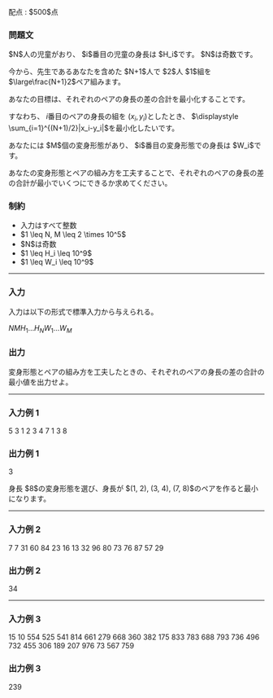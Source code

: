
<div>

<span>

<span>

<p>
配点 : $500$点
</p>

<div>

<section>

### **問題文**

<p>
$N$人の児童がおり、 $i$番目の児童の身長は $H_i$です。
$N$は奇数です。
</p>

<p>
今から、先生であるあなたを含めた $N+1$人で $2$人 $1$組を $\large\frac{N+1}2$ペア組みます。
</p>

<p>
あなたの目標は、それぞれのペアの身長の差の合計を最小化することです。

すなわち、 $i$番目のペアの身長の組を $(x_i, y_i)$としたとき、 $\displaystyle \sum_{i=1}^{(N+1)/2}|x_i-y_i|$を最小化したいです。
</p>

<p>
あなたには $M$個の変身形態があり、 $i$番目の変身形態での身長は $W_i$です。
</p>

<p>
あなたの変身形態とペアの組み方を工夫することで、それぞれのペアの身長の差の合計が最小でいくつにできるか求めてください。
</p>

</section>

</div>

<div>

<section>

### **制約**

<ul>

<li>
入力はすべて整数
</li>

<li>
$1 \leq N, M \leq 2 \times 10^5$
</li>

<li>
$N$は奇数
</li>

<li>
$1 \leq H_i \leq 10^9$
</li>

<li>
$1 \leq W_i \leq 10^9$
</li>

</ul>

</section>

</div>

---

<div>

<div>

<section>

### **入力**

<p>
入力は以下の形式で標準入力から与えられる。
</p>

<div>

$N$$M$$H_1$$\dots$$H_N$$W_1$$\dots$$W_M$
</div>

</section>

</div>

<div>

<section>

### **出力**

<p>
変身形態とペアの組み方を工夫したときの、それぞれのペアの身長の差の合計の最小値を出力せよ。
</p>

</section>

</div>

</div>

---

<div>

<section>

### **入力例 1**

<div>

5 3
1 2 3 4 7
1 3 8

</div>

</section>

</div>

<div>

<section>

### **出力例 1**

<div>

3

</div>

<p>
身長 $8$の変身形態を選び、身長が $(1, 2), (3, 4), (7, 8)$のペアを作ると最小になります。
</p>

</section>

</div>

---

<div>

<section>

### **入力例 2**

<div>

7 7
31 60 84 23 16 13 32
96 80 73 76 87 57 29

</div>

</section>

</div>

<div>

<section>

### **出力例 2**

<div>

34

</div>

</section>

</div>

---

<div>

<section>

### **入力例 3**

<div>

15 10
554 525 541 814 661 279 668 360 382 175 833 783 688 793 736
496 732 455 306 189 207 976 73 567 759

</div>

</section>

</div>

<div>

<section>

### **出力例 3**

<div>

239

</div>

</section>

</div>

</span>

</span>

</div>
